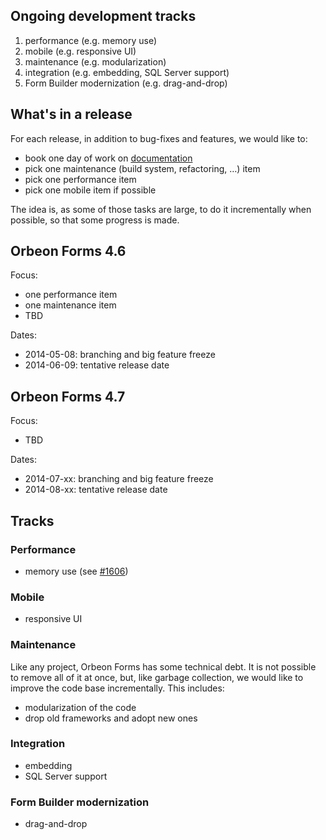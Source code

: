 ## Ongoing development tracks

1. performance (e.g. memory use)
1. mobile (e.g. responsive UI)
1. maintenance (e.g. modularization)
1. integration (e.g. embedding, SQL Server support)
1. Form Builder modernization (e.g. drag-and-drop)

## What's in a release

For each release, in addition to bug-fixes and features, we would like to:

- book one day of work on [documentation](https://github.com/orbeon/orbeon-forms/issues?direction=desc&labels=Doc&milestone=&page=1&sort=updated&state=open)
- pick one maintenance (build system, refactoring, …) item
- pick one performance item
- pick one mobile item if possible

The idea is, as some of those tasks are large, to do it incrementally when possible, so that some progress is made.

## Orbeon Forms 4.6

Focus:

- one performance item
- one maintenance item
- TBD

Dates:

- 2014-05-08: branching and big feature freeze
- 2014-06-09: tentative release date

## Orbeon Forms 4.7

Focus:

- TBD

Dates:

- 2014-07-xx: branching and big feature freeze
- 2014-08-xx: tentative release date

## Tracks

### Performance

- memory use (see [#1606](https://github.com/orbeon/orbeon-forms/issues/1606))

### Mobile

- responsive UI

### Maintenance

Like any project, Orbeon Forms has some technical debt. It is not possible to remove all of it at once, but, like garbage collection, we would like to improve the code base incrementally. This includes:

- modularization of the code
- drop old frameworks and adopt new ones

### Integration

- embedding
- SQL Server support

### Form Builder modernization

- drag-and-drop

